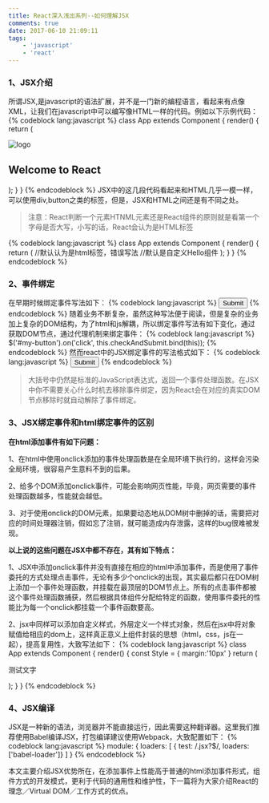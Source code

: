 ```yaml
---
title: React深入浅出系列--如何理解JSX
comments: true
date: 2017-06-10 21:09:11
tags: 
    - 'javascript'
    - 'react'
---
```


### 1、JSX介绍

所谓JSX,是javascript的语法扩展，并不是一门新的编程语言，看起来有点像XML，让我们在javascript中可以编写像HTML一样的代码。例如以下示例代码：
{% codeblock lang:javascript %}
class App extends Component {
  render() {
    return (
      <div className="App">
        <div className="App-header">
          <img src={logo} className="App-logo" alt="logo" />
          <h2>Welcome to React</h2>
        </div>
      </div>
    );
  }
}
{% endcodeblock %}
JSX中的这几段代码看起来和HTML几乎一模一样，可以使用div,button之类的标签，但是，JSX和HTML之间还是有不同之处。

<!-- more -->
>注意：React判断一个元素HTNML元素还是React组件的原则就是看第一个字母是否大写，小写的话，React会认为是HTML标签

{% codeblock lang:javascript %}
class App extends Component {
  render() {
    return (
      <hello/> //默认认为是html标签，错误写法
      <Hello/> //默认是自定义Hello组件
    );
  }
}
{% endcodeblock %}

### 2、事件绑定

在早期时候绑定事件写法如下：
{% codeblock lang:javascript %}
  <button onclick="checkAndSubmit(this.form)">Submit</button>
{% endcodeblock %}
随着业务不断复杂，虽然这种写法便于阅读，但是复杂的业务加上复杂的DOM结构，为了html和js解耦，所以绑定事件写法有如下变化，通过获取DOM节点，通过代理机制来绑定事件：
{% codeblock lang:javascript %}
  $('#my-button').on('click', this.checkAndSubmit.bind(this));
{% endcodeblock %}
然而react中的JSX绑定事件的写法格式如下：
{% codeblock lang:javascript %}
  <button onClick={this.checkAndSubmit.bind(this)}>Submit</button>
{% endcodeblock %}
>大括号中仍然是标准的JavaScript表达式，返回一个事件处理函数。在JSX中你不需要关心什么时机去移除事件绑定，因为React会在对应的真实DOM节点移除时就自动解除了事件绑定。

### 3、JSX绑定事件和html绑定事件的区别

  <b>在html添加事件有如下问题：</b>

  1、在html中使用onclick添加的事件处理函数是在全局环境下执行的，这样会污染全局环境，很容易产生意料不到的后果。

  2、给多个DOM添加onclick事件，可能会影响网页性能，毕竟，网页需要的事件处理函数越多，性能就会越低。

  3、对于使用onclick的DOM元素，如果要动态地从DOM树中删掉的话，需要把对应的时间处理器注销，假如忘了注销，就可能造成内存泄露，这样的bug很难被发现。

  <b>以上说的这些问题在JSX中都不存在，其有如下特点：</b>

  1、JSX中添加onclick事件并没有直接在相应的html中添加事件，而是使用了事件委托的方式处理点击事件，无论有多少个onclick的出现，其实最后都只在DOM树上添加一个事件处理函数，并挂载在最顶层的DOM节点上。所有的点击事件都被这个事件处理函数捕获，然后根据具体组件分配给特定的函数，使用事件委托的性能比为每一个onclick都挂载一个事件函数要高。

  2、jsx中同样可以添加自定义样式，外层定义一个样式对象，然后在jsx中将对象赋值给相应的dom上，这样真正意义上组件封装的思想（html，css，js在一起），提高复用性，大致写法如下：
{% codeblock lang:javascript %}
class App extends Component {
  render() {
    const Style = {
      margin:'10px'
    }
    return (
      <div style={Style}>
        <p>测试文字</p>
      </div>
    );
  }
}
{% endcodeblock %}

### 4、JSX编译

JSX是一种新的语法，浏览器并不能直接运行，因此需要这种翻译器。这里我们推荐使用Babel编译JSX，打包编译建议使用Webpack，大致配置如下：
{% codeblock lang:javascript %}
module: {
  loaders: [
    { test: /\.jsx?$/, loaders: ['babel-loader']}
  ]
}
{% endcodeblock %}

本文主要介绍JSX优势所在，在添加事件上性能高于普通的html添加事件形式，组件方式的开发模式，更利于代码的通用性和维护性，下一篇将为大家介绍React的理念／Virtual DOM／工作方式的优点。
